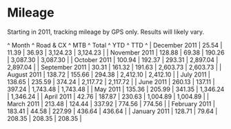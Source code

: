 # Mileage

Starting in 2011, tracking mileage by GPS only. Results will likely vary.

^ Month ^ Road & CX ^ MTB ^ Total ^ YTD ^ TTD ^
| December 2011 | 25.54 | 11.39 | 36.93 | 3,124.23 | 3,124.23 |
| November 2011 | 128.88 | 69.38 | 190.26 | 3,087.30 | 3,087.30 |
| October 2011 | 100.94 | 192.37 | 293.31 | 2,897.04 | 2,897.04 |
| September 2011 | 30.31 | 161.32 | 191.63 | 2,603.73 | 2,603.73 |
| August 2011 | 138.72 | 155.66 | 294.38 | 2,412.10 | 2,412.10 |
| July 2011 | 138.65 | 235.59 | 374.24 | 2,117.72 | 2,117.72 |
| June 2011 | 260.13 | 137.11 | 397.24 | 1,743.48 | 1,743.48 |
| May 2011 | 135.36 | 205.99 | 341.35 | 1,346.24 | 1,346.24 |
| April 2011 | 42.76 | 187.87 | 230.63 | 1,004.89 | 1,004.89 |
| March 2011 | 213.48 | 124.44 | 337.92 | 774.56 | 774.56 |
| February 2011 | 183.41 | 44.58 | 227.99 | 436.64 | 436.64 |
| January 2011 | 128.71  | 79.64  | 208.35  | 208.35  | 208.35  |
